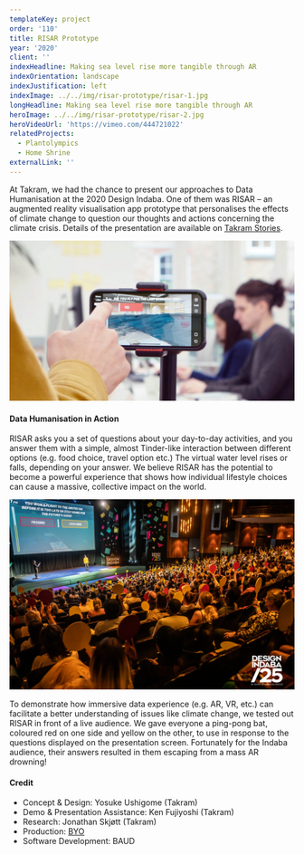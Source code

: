 ```yaml
---
templateKey: project
order: '110'
title: RISAR Prototype
year: '2020'
client: ''
indexHeadline: Making sea level rise more tangible through AR
indexOrientation: landscape
indexJustification: left
indexImage: ../../img/risar-prototype/risar-1.jpg
longHeadline: Making sea level rise more tangible through AR
heroImage: ../../img/risar-prototype/risar-2.jpg
heroVideoUrl: 'https://vimeo.com/444721022'
relatedProjects:
  - Plantolympics
  - Home Shrine
externalLink: ''
---
```


At Takram, we had the chance to present our approaches to Data Humanisation at the 2020 Design Indaba. One of them was RISAR – an augmented reality visualisation app prototype that personalises the effects of climate change to question our thoughts and actions concerning the climate crisis. Details of the presentation are available on [Takram Stories](https://medium.com/takram-stories/data-humanisation-in-action-2555172f96b4).

![RISAR Prototype](../../img/risar-prototype/risar-1.jpg)

#### Data Humanisation in Action

RISAR asks you a set of questions about your day-to-day activities, and you answer them with a simple, almost Tinder-like interaction between different options (e.g. food choice, travel option etc.) The virtual water level rises or falls, depending on your answer. We believe RISAR has the potential to become a powerful experience that shows how individual lifestyle choices can cause a massive, collective impact on the world.

![RISAR Prototype](../../img/risar-prototype/risar-3.jpg)

To demonstrate how immersive data experience (e.g. AR, VR, etc.) can facilitate a better understanding of issues like climate change, we tested out RISAR in front of a live audience. We gave everyone a ping-pong bat, coloured red on one side and yellow on the other, to use in response to the questions displayed on the presentation screen. Fortunately for the Indaba audience, their answers resulted in them escaping from a mass AR drowning!

#### Credit

- Concept & Design: Yosuke Ushigome (Takram)
- Demo & Presentation Assistance: Ken Fujiyoshi (Takram)
- Research: Jonathan Skjøtt (Takram)
- Production: [BYO](https://byo.works/)
- Software Development: BAUD
